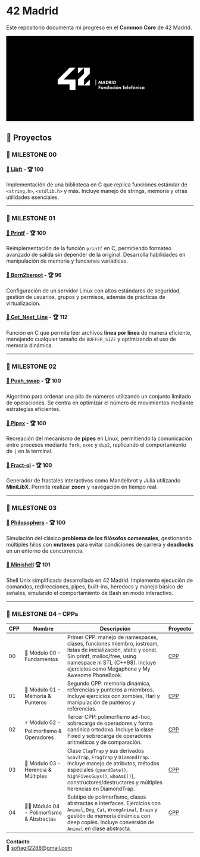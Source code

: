 # 42 Madrid

Este repositorio documenta mi progreso en el **Common Core** de 42 Madrid.  

![Logo 42 Madrid](logo.jpg)

## 🚀 Proyectos

### 🎯 MILESTONE 00  
#### [📌 Libft](https://github.com/claauugil/Libft) - 🏆 100  
Implementación de una biblioteca en C que replica funciones estándar de `<string.h>`, `<stdlib.h>` y más. Incluye manejo de strings, memoria y otras utilidades esenciales.  

---

### 🎯 MILESTONE 01  
#### [📌 Printf](https://github.com/claauugil/Printf) - 🏆 100  
Reimplementación de la función `printf` en C, permitiendo formateo avanzado de salida sin depender de la original. Desarrolla habilidades en manipulación de memoria y funciones variádicas.  

#### [📌 Born2beroot]() - 🏆 96  
Configuración de un servidor Linux con altos estándares de seguridad, gestión de usuarios, grupos y permisos, además de prácticas de virtualización.  

#### [📌 Get_Next_Line](https://github.com/claauugil/Get_next_line) - 🏆 112  
Función en C que permite leer archivos **línea por línea** de manera eficiente, manejando cualquier tamaño de `BUFFER_SIZE` y optimizando el uso de memoria dinámica.  

---

### 🎯 MILESTONE 02  
#### [📌 Push_swap](https://github.com/claauugil/push_swap) - 🏆 100  
Algoritmo para ordenar una pila de números utilizando un conjunto limitado de operaciones. Se centra en optimizar el número de movimientos mediante estrategias eficientes.  

#### [📌 Pipex](https://github.com/claauugil/Pipex) - 🏆 100  
Recreación del mecanismo de **pipes** en Linux, permitiendo la comunicación entre procesos mediante `fork`, `exec` y `dup2`, replicando el comportamiento de `|` en la terminal.  

#### [📌 Fract-ol](https://github.com/claauugil/Fractol) - 🏆 100  
Generador de fractales interactivos como Mandelbrot y Julia utilizando **MiniLibX**. Permite realizar **zoom** y navegación en tiempo real.  

---

### 🎯 MILESTONE 03  
#### [📌 Philosophers](https://github.com/claauugil/philo) - 🏆 100  
Simulación del clásico **problema de los filósofos comensales**, gestionando múltiples hilos con **mutexes** para evitar condiciones de carrera y **deadlocks** en un entorno de concurrencia.  

#### [📌 Minishell](https://github.com/Minishell-cgil-gmaccha/Minishell-gmaccha-cgil)  🏆 101 
Shell Unix simplificada desarrollada en 42 Madrid. Implementa ejecución de comandos, redirecciones, pipes, built-ins, heredocs y manejo básico de señales, emulando el comportamiento de Bash en modo interactivo.

---

### 🎯 MILESTONE 04 - CPPs

| CPP | Nombre | Descripción | Proyecto |
|-----|--------|-----------------|--------|
| 00 | 🧩 Módulo 00 - Fundamentos | Primer CPP: manejo de namespaces, clases, funciones miembro, iostream, listas de inicialización, static y const. Sin printf, malloc/free, using namespace ni STL (C++98). Incluye ejercicios como Megaphone y My Awesome PhoneBook. | [CPP](https://github.com/claauugil/CPP_Modules) |
| 01 | 🧟 Módulo 01 - Memoria & Punteros | Segundo CPP: memoria dinámica, referencias y punteros a miembros. Incluye ejercicios con zombies, Harl y manipulación de punteros y referencias. | [CPP](https://github.com/claauugil/CPP_Modules) |
| 02 | ⚡ Módulo 02 - Polimorfismo & Operadores | Tercer CPP: polimorfismo ad-hoc, sobrecarga de operadores y forma canónica ortodoxa. Incluye la clase Fixed y sobrecarga de operadores aritméticos y de comparación. | [CPP](https://github.com/claauugil/CPP_Modules) |
| 03 | 💎 Módulo 03 - Herencia & Múltiples | Clase `ClapTrap` y sus derivados `ScavTrap`, `FragTrap` y `DiamondTrap`. Incluye manejo de atributos, métodos especiales (`guardGate()`, `highFivesGuys()`, `whoAmI()`), constructores/destructores y múltiples herencias en DiamondTrap. | [CPP](https://github.com/claauugil/CPP_Modules) |
| 04 | 🐶🐱 Módulo 04 - Polimorfismo & Abstractas | Subtipo de polimorfismo, clases abstractas e interfaces. Ejercicios con `Animal`, `Dog`, `Cat`, `WrongAnimal`, `Brain` y gestión de memoria dinámica con deep copies. Incluye conversión de `Animal` en clase abstracta. | [CPP](https://github.com/claauugil/CPP_Modules) |

**Contacto**   
📧 [sofiagil2288@gmail.com](mailto:sofiagil2288@gmail.com) 
